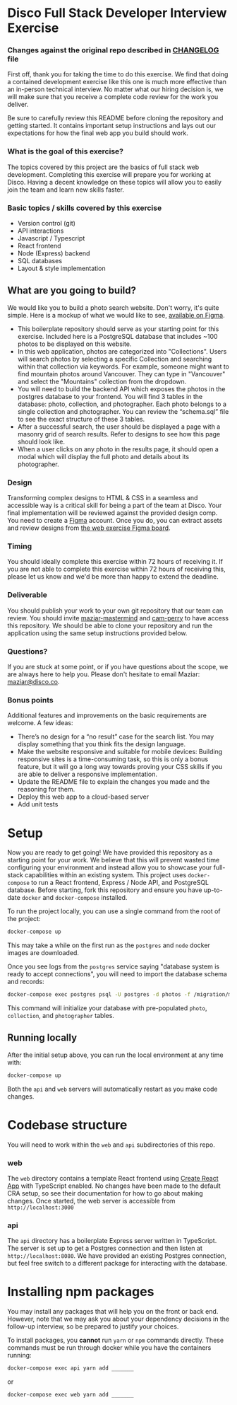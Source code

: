 # Disco Full Stack Developer Interview Exercise

### Changes against the original repo described in [CHANGELOG](./CHANGELOG.md) file

First off, thank you for taking the time to do this exercise. We find that doing a contained development exercise like this one is much more effective than an in-person technical interview. No matter what our hiring decision is, we will make sure that you receive a complete code review for the work you deliver.

Be sure to carefully review this README before cloning the repository and getting started. It contains important setup instructions and lays out our expectations for how the final web app you build should work.

### What is the goal of this exercise?

The topics covered by this project are the basics of full stack web development. Completing this exercise will prepare you for working at Disco. Having a decent knowledge on these topics will allow you to easily join the team and learn new skills faster.

### Basic topics / skills covered by this exercise

- Version control (git)
- API interactions
- Javascript / Typescript
- React frontend
- Node (Express) backend
- SQL databases
- Layout & style implementation

## What are you going to build?

We would like you to build a photo search website. Don't worry, it's quite simple. Here is a mockup of what we would like to see, [available on Figma](https://www.figma.com/file/wOUpro9PbQVJCd2capMz4j/Disco-Web-Exercise).

- This boilerplate repository should serve as your starting point for this exercise. Included here is a PostgreSQL database that includes ~100 photos to be displayed on this website.
- In this web application, photos are categorized into "Collections". Users will search photos by selecting a specific Collection and searching within that collection via keywords. For example, someone might want to find mountain photos around Vancouver. They can type in "Vancouver" and select the "Mountains" collection from the dropdown.
- You will need to build the backend API which exposes the photos in the postgres database to your frontend. You will find 3 tables in the database: photo, collection, and photographer. Each photo belongs to a single collection and photographer. You can review the “schema.sql” file to see the exact structure of these 3 tables.
- After a successful search, the user should be displayed a page with a masonry grid of search results. Refer to designs to see how this page should look like.
- When a user clicks on any photo in the results page, it should open a modal which will display the full photo and details about its photographer.

### Design

Transforming complex designs to HTML & CSS in a seamless and accessible way is a critical skill for being a part of the team at Disco. Your final implementation will be reviewed against the provided design comp. You need to create a [Figma](https://www.figma.com/) account. Once you do, you can extract assets and review designs from [the web exercise Figma board](https://www.figma.com/file/wOUpro9PbQVJCd2capMz4j/Disco-Web-Exercise).

### Timing

You should ideally complete this exercise within 72 hours of receiving it. If you are not able to complete this exercise within 72 hours of receiving this, please let us know and we'd be more than happy to extend the deadline.

### Deliverable

You should publish your work to your own git repository that our team can review. You should invite [maziar-mastermind](https://github.com/maziar-mastermind) and [cam-perry](https://github.com/cam-perry) to have access this repository. We should be able to clone your repository and run the application using the same setup instructions provided below.

### Questions?

If you are stuck at some point, or if you have questions about the scope, we are always here to help you. Please don't hesitate to email Maziar: maziar@disco.co.

### Bonus points

Additional features and improvements on the basic requirements are welcome. A few ideas:

- There’s no design for a “no result” case for the search list. You may display something that you think fits the design language.
- Make the website responsive and suitable for mobile devices: Building responsive sites is a time-consuming task, so this is only a bonus feature, but it will go a long way towards proving your CSS skills if you are able to deliver a responsive implementation.
- Update the README file to explain the changes you made and the reasoning for them.
- Deploy this web app to a cloud-based server
- Add unit tests

# Setup

Now you are ready to get going! We have provided this repository as a starting point for your work. We believe that this will prevent wasted time configuring your environment and instead allow you to showcase your full-stack capabilities within an existing system. This project uses `docker-compose` to run a React frontend, Express / Node API, and PostgreSQL database. Before starting, fork this repository and ensure you have up-to-date `docker` and `docker-compose` installed.

To run the project locally, you can use a single command from the root of the project:

```bash
docker-compose up
```

This may take a while on the first run as the `postgres` and `node` docker images are downloaded.

Once you see logs from the `postgres` service saying "database system is ready to accept connections", you will need to import the database schema and records:

```bash
docker-compose exec postgres psql -U postgres -d photos -f /migration/migration.sql
```

This command will initialize your database with pre-populated `photo`, `collection`, and `photographer` tables.

## Running locally

After the initial setup above, you can run the local environment at any time with:

```bash
docker-compose up
```

Both the `api` and `web` servers will automatically restart as you make code changes.

# Codebase structure

You will need to work within the `web` and `api` subdirectories of this repo.

### web

The `web` directory contains a template React frontend using [Create React App](https://create-react-app.dev/docs/getting-started/) with TypeScript enabled. No changes have been made to the default CRA setup, so see their documentation for how to go about making changes. Once started, the web server is accessible from `http://localhost:3000`

### api

The `api` directory has a boilerplate Express server written in TypeScript. The server is set up to get a Postgres connection and then listen at `http://localhost:8080`. We have provided an existing Postgres connection, but feel free switch to a different package for interacting with the database.

# Installing npm packages

You may install any packages that will help you on the front or back end. However, note that we may ask you about your dependency decisions in the follow-up interview, so be prepared to justify your choices.

To install packages, you **cannot** run `yarn` or `npm` commands directly. These commands must be run through docker while you have the containers running:

```bash
docker-compose exec api yarn add _______
```

or

```bash
docker-compose exec web yarn add _______
```
